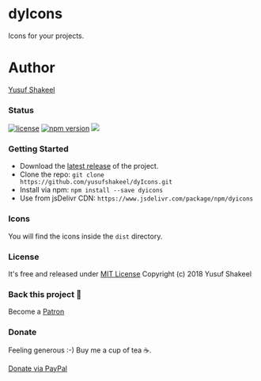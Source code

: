 # dyIcons
Icons for your projects.

# Author
[Yusuf Shakeel](https://github.com/yusufshakeel)

### Status

[![license](https://img.shields.io/badge/license-MIT-blue.svg)](https://github.com/yusufshakeel/dyIcons)
[![npm version](https://img.shields.io/badge/npm-0.2.0-blue.svg)](https://www.npmjs.com/package/dyicons)
[![](https://data.jsdelivr.com/v1/package/npm/dyicons/badge)](https://www.jsdelivr.com/package/npm/dyicons)

### Getting Started
* Download the [latest release](https://github.com/yusufshakeel/dyIcons/releases) of the project.
* Clone the repo: `git clone https://github.com/yusufshakeel/dyIcons.git`
* Install via npm: `npm install --save dyicons`
* Use from jsDelivr CDN: `https://www.jsdelivr.com/package/npm/dyicons`

### Icons

You will find the icons inside the `dist` directory.

### License
It's free and released under [MIT License](https://github.com/yusufshakeel/dyIcons/blob/master/LICENSE) Copyright (c) 2018 Yusuf Shakeel

### Back this project 🙏

Become a [Patron](https://www.patreon.com/yusufshakeel)

### Donate
Feeling generous :-) Buy me a cup of tea ☕.

[Donate via PayPal](https://www.paypal.me/yusufshakeel)

